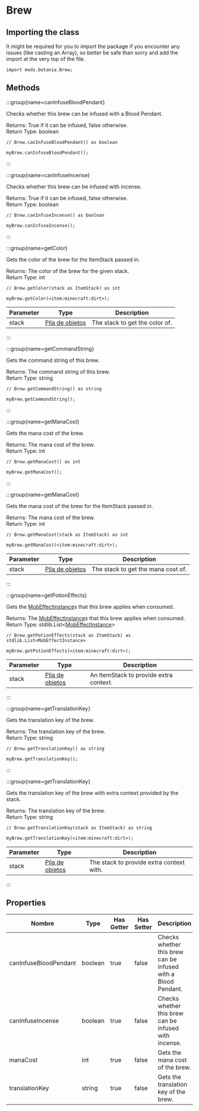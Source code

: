 # Brew

## Importing the class

It might be required for you to import the package if you encounter any issues (like casting an Array), so better be safe than sorry and add the import at the very top of the file.
```zenscript
import mods.botania.Brew;
```


## Methods

:::group{name=canInfuseBloodPendant}

Checks whether this brew can be infused with a Blood Pendant.

Returns: True if it can be infused, false otherwise.  
Return Type: boolean

```zenscript
// Brew.canInfuseBloodPendant() as boolean

myBrew.canInfuseBloodPendant();
```

:::

:::group{name=canInfuseIncense}

Checks whether this brew can be infused with incense.

Returns: True if it can be infused, false otherwise.  
Return Type: boolean

```zenscript
// Brew.canInfuseIncense() as boolean

myBrew.canInfuseIncense();
```

:::

:::group{name=getColor}

Gets the color of the brew for the ItemStack passed in.

Returns: The color of the brew for the given stack.  
Return Type: int

```zenscript
// Brew.getColor(stack as ItemStack) as int

myBrew.getColor(<item:minecraft:dirt>);
```

| Parameter | Type                                           | Description                    |
| --------- | ---------------------------------------------- | ------------------------------ |
| stack     | [Pila de objetos](/vanilla/api/item/ItemStack) | The stack to get the color of. |


:::

:::group{name=getCommandString}

Gets the command string of this brew.

Returns: The command string of this brew.  
Return Type: string

```zenscript
// Brew.getCommandString() as string

myBrew.getCommandString();
```

:::

:::group{name=getManaCost}

Gets the mana cost of the brew.

Returns: The mana cost of the brew.  
Return Type: int

```zenscript
// Brew.getManaCost() as int

myBrew.getManaCost();
```

:::

:::group{name=getManaCost}

Gets the mana cost of the brew for the ItemStack passed in.

Returns: The mana cost of the brew.  
Return Type: int

```zenscript
// Brew.getManaCost(stack as ItemStack) as int

myBrew.getManaCost(<item:minecraft:dirt>);
```

| Parameter | Type                                           | Description                        |
| --------- | ---------------------------------------------- | ---------------------------------- |
| stack     | [Pila de objetos](/vanilla/api/item/ItemStack) | The stack to get the mana cost of. |


:::

:::group{name=getPotionEffects}

Gets the [MobEffectInstance](/vanilla/api/entity/effect/MobEffectInstance)s that this brew applies when consumed.

Returns: The [MobEffectInstance](/vanilla/api/entity/effect/MobEffectInstance)s that this brew applies when consumed.  
Return Type: stdlib.List&lt;[MobEffectInstance](/vanilla/api/entity/effect/MobEffectInstance)&gt;

```zenscript
// Brew.getPotionEffects(stack as ItemStack) as stdlib.List<MobEffectInstance>

myBrew.getPotionEffects(<item:minecraft:dirt>);
```

| Parameter | Type                                           | Description                            |
| --------- | ---------------------------------------------- | -------------------------------------- |
| stack     | [Pila de objetos](/vanilla/api/item/ItemStack) | An ItemStack to provide extra context. |


:::

:::group{name=getTranslationKey}

Gets the translation key of the brew.

Returns: The translation key of the brew.  
Return Type: string

```zenscript
// Brew.getTranslationKey() as string

myBrew.getTranslationKey();
```

:::

:::group{name=getTranslationKey}

Gets the translation key of the brew with extra context provided by the stack.

Returns: The translation key of the brew.  
Return Type: string

```zenscript
// Brew.getTranslationKey(stack as ItemStack) as string

myBrew.getTranslationKey(<item:minecraft:dirt>);
```

| Parameter | Type                                           | Description                              |
| --------- | ---------------------------------------------- | ---------------------------------------- |
| stack     | [Pila de objetos](/vanilla/api/item/ItemStack) | The stack to provide extra context with. |


:::


## Properties

| Nombre                | Type    | Has Getter | Has Setter | Description                                                   |
| --------------------- | ------- | ---------- | ---------- | ------------------------------------------------------------- |
| canInfuseBloodPendant | boolean | true       | false      | Checks whether this brew can be infused with a Blood Pendant. |
| canInfuseIncense      | boolean | true       | false      | Checks whether this brew can be infused with incense.         |
| manaCost              | int     | true       | false      | Gets the mana cost of the brew.                               |
| translationKey        | string  | true       | false      | Gets the translation key of the brew.                         |

